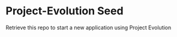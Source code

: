 Project-Evolution Seed
======================

Retrieve this repo to start a new application using Project Evolution